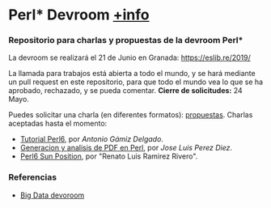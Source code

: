 # Perl* Devroom [+info](https://github.com/eslibre/charlas/blob/master/devrooms/perl.md)

### Repositorio para charlas y propuestas de la devroom Perl*

La devroom se realizará el 21 de Junio en Granada: https://eslib.re/2019/

La llamada para trabajos está abierta a todo el mundo, y se hará mediante un pull request en este repositorio, para que todo el mundo vea lo que se ha aprobado, rechazado, y se pueda comentar. **Cierre de solicitudes:** 24 Mayo.

Puedes solicitar una charla (en diferentes formatos): [propuestas](propuestas). Charlas aceptadas hasta el momento:

* [Tutorial Perl6](propuestas/tutorial-perl6.md), por *Antonio Gámiz Delgado*.
* [Generacion y analisis de PDF en Perl](propuestas/PDFtoolchain.md), por *Jose Luis Perez Diez*.
* [Perl6 Sun Position](propuestas/Perl6SunPosition.md), por "Renato Luis Ramirez Rivero".

### Referencias

- [Big Data devoroom ](https://github.com/acs/bigdata_ml_devroom)
